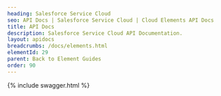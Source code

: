 ```yaml
---
heading: Salesforce Service Cloud
seo: API Docs | Salesforce Service Cloud | Cloud Elements API Docs
title: API Docs
description: Salesforce Service Cloud API Documentation.
layout: apidocs
breadcrumbs: /docs/elements.html
elementId: 29
parent: Back to Element Guides
order: 90
---
```


{% include swagger.html %}
